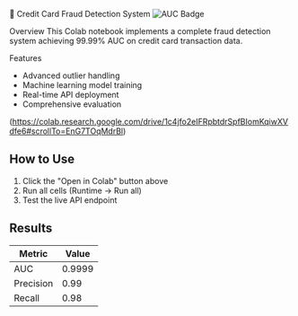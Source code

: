 🚀 Credit Card Fraud Detection System
![AUC Badge](https://img.shields.io/badge/AUC-0.9999-brightgreen)

Overview
This Colab notebook implements a complete fraud detection system achieving 99.99% AUC on credit card transaction data.

Features
- Advanced outlier handling
- Machine learning model training
- Real-time API deployment
- Comprehensive evaluation

(https://colab.research.google.com/drive/1c4jfo2eIFRpbtdrSpfBIomKqiwXVdfe6#scrollTo=EnG7TOqMdrBl)

## How to Use
1. Click the "Open in Colab" button above
2. Run all cells (Runtime → Run all)
3. Test the live API endpoint

## Results
| Metric    | Value |
|-----------|-------|
| AUC       | 0.9999|
| Precision | 0.99  |
| Recall    | 0.98  |
